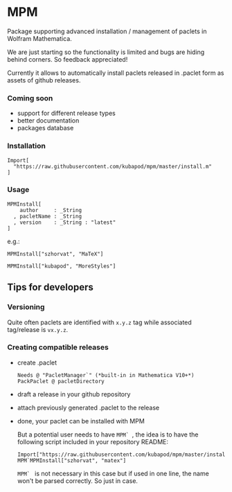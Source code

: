# MPM 

Package supporting advanced installation / management of paclets in Wolfram Mathematica.

We are just starting so the functionality is limited and bugs are hiding behind corners. So feedback appreciated!

Currently it allows to automatically install paclets released in .paclet form as assets of github releases.

### Coming soon

 - support for different release types 
 - better documentation
 - packages database


### Installation

    Import[
      "https://raw.githubusercontent.com/kubapod/mpm/master/install.m"
    ]


### Usage

    MPMInstall[
        author     : _String
      , pacletName : _String
      , version    : _String : "latest"
    ]

e.g.:

    MPMInstall["szhorvat", "MaTeX"]
     
    MPMInstall["kubapod", "MoreStyles"]
    
## Tips for developers    

### Versioning

 Quite often paclets are identified with `x.y.z` tag while associated tag/release is `vx.y.z`. 
 
### Creating compatible releases


- create .paclet

      Needs @ "PacletManager`" (*built-in in Mathematica V10+*)
      PackPaclet @ pacletDirectory
      
- draft a release in your github repository
- attach previously generated .paclet to the release
- done, your paclet can be installed with MPM

  But a potential user needs to have ``MPM` ``, the idea is 
 to have the following script included in your repository README:
  
      Import["https://raw.githubusercontent.com/kubapod/mpm/master/install.m"]
      MPM`MPMInstall["szhorvat", "matex"]
      
  ``MPM` `` is not necessary in this case but if used in one line, the name won't be parsed correctly. So just in case.
    
    

     
      

      
      
      

